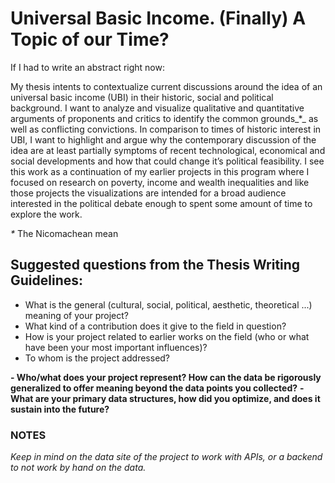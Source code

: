 # Universal Basic Income. (Finally) A Topic of our Time?

If I had to write an abstract right now:

My thesis intents to contextualize current discussions around the idea of an universal basic income (UBI) in their historic, social and political background. I want to analyze and visualize qualitative and quantitative arguments of proponents and critics to identify the common grounds_*_ as well as conflicting convictions. In comparison to times of historic interest in UBI, I want to highlight and argue why the contemporary discussion of the idea are at least partially symptoms of recent technological, economical and social developments and how that could change it’s political feasibility. I see this work as a continuation of my earlier projects in this program where I focused on research on poverty, income and wealth inequalities and like those projects the visualizations are intended for a broad audience interested in the political debate enough to spent some amount of time to explore the work.

_*_ The Nicomachean mean

## Suggested questions from the Thesis Writing Guidelines:

- What is the general (cultural, social, political, aesthetic, theoretical ...) meaning of your project?
- What kind of a contribution does it give to the field in question?
- How is your project related to earlier works on the field (who or what have been your most important influences)?
- To whom is the project addressed?

**- Who/what does your project represent? How can the data be rigorously generalized to offer meaning beyond the data points you collected?**
**- What are your primary data structures, how did you optimize, and does it sustain into the future?**

### NOTES

_Keep in mind on the data site of the project to work with APIs, or a backend to not work by hand on the data._
